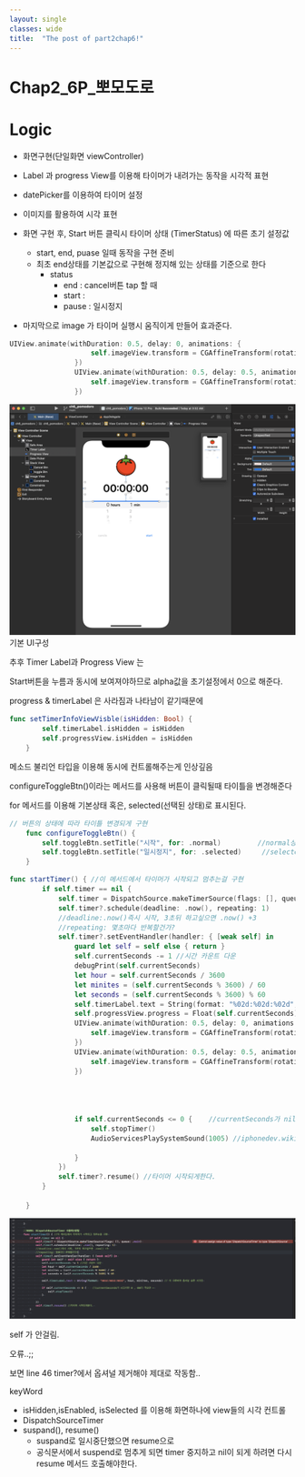 ```yaml
---
layout: single
classes: wide
title:  "The post of part2chap6!"
---
```



# Chap2_6P_뽀모도로

# Logic

- 화면구현(단일화면 viewController)
- Label 과 progress View를 이용해 타이머가 내려가는 동작을 시각적 표현
- datePicker를 이용하여 타이머 설정
- 이미지를 활용하여 시각 표현

- 화면 구현 후, Start 버튼 클릭시 타이머 상태 (TimerStatus) 에 따른 초기 설정값
    - start, end, puase 일때 동작을 구현 준비
    - 최초 end상태를 기본값으로 구현해 정지해 있는 상태를 기준으로 한다
        - status
            - end     : cancel버튼 tap 할 때
            - start    :
            - pause :  일시정지
- 마지막으로 image 가 타이머 실행시 움직이게 만들어 효과준다.

```swift
UIView.animate(withDuration: 0.5, delay: 0, animations: {
                    self.imageView.transform = CGAffineTransform(rotationAngle: .pi)
                })
                UIView.animate(withDuration: 0.5, delay: 0.5, animations: {
                    self.imageView.transform = CGAffineTransform(rotationAngle: .pi * 2)
                })
```

![기본 UI구성](/assets/images/2021-11-17-part2chap6/imageOne.png)
기본 UI구성

추후 Timer Label과 Progress View 는 

Start버튼을 누름과 동시에 보여져야하므로 alpha값을 초기설정에서 0으로 해준다.

progress & timerLabel 은 사라짐과 나타남이 같기때문에

```swift
func setTimerInfoViewVisble(isHidden: Bool) {
        self.timerLabel.isHidden = isHidden
        self.progressView.isHidden = isHidden
    }
```

메소드 불리언 타입을 이용해 동시에 컨트롤해주는게 인상깊음

configureToggleBtn()이라는 메서드를 사용해 버튼이 클릭될때 타이틀을 변경해준다

for 메서드를 이용해 기본상태 혹은, selected(선택된 상태)로 표시된다.

```swift
// 버튼의 상태에 따라 타이틀 변경되게 구현
    func configureToggleBtn() {
        self.toggleBtn.setTitle("시작", for: .normal)         //normal상태면 시작으로
        self.toggleBtn.setTitle("일시정지", for: .selected)     //selected상태면 일시정지로
    }
```

```swift
func startTimer() { //이 메서드에서 타이머가 시작되고 멈추는걸 구현
        if self.timer == nil {
            self.timer = DispatchSource.makeTimerSource(flags: [], queue: .main)
            self.timer?.schedule(deadline: .now(), repeating: 1)
            //deadline:.now()즉시 시작, 3초뒤 하고싶으면 .now() +3
            //repeating: 몇초마다 반복할건가?
            self.timer?.setEventHandler(handler: { [weak self] in
                guard let self = self else { return }
                self.currentSeconds -= 1 //시간 카운트 다운
                debugPrint(self.currentSeconds)
                let hour = self.currentSeconds / 3600
                let minites = (self.currentSeconds % 3600) / 60
                let seconds = (self.currentSeconds % 3600) % 60
                self.timerLabel.text = String(format: "%02d:%02d:%02d", hour, minites, seconds) // 이 구문써야 옵셔널 오류 사라짐
                self.progressView.progress = Float(self.currentSeconds) / Float(self.duration)
                UIView.animate(withDuration: 0.5, delay: 0, animations: {
                    self.imageView.transform = CGAffineTransform(rotationAngle: .pi)
                })
                UIView.animate(withDuration: 0.5, delay: 0.5, animations: {
                    self.imageView.transform = CGAffineTransform(rotationAngle: .pi * 2)
                })
                
                
                
                
                if self.currentSeconds <= 0 {    //currentSeconds가 nil이면 0 , 0보다 작으면 ~
                    self.stopTimer()
                    AudioServicesPlaySystemSound(1005) //iphonedev.wiki 에서 확인가능 0이 될때 알람음을 설정
                    
                }
            })
            self.timer?.resume() //타이머 시작되게한다.
        }
        
    }
```

![스크린샷 2021-11-16 오전 2.42.00.png](/assets/images/2021-11-17-part2chap6/imageTwo.png)

self 가 안걸림.

오류..;;

보면 line 46 timer?에서 옵셔널 제거해야 제대로 작동함..

keyWord

- isHidden,isEnabled, isSelected 를 이용해 화면하나에 view들의 시각 컨트롤
- DispatchSourceTimer
- suspand(), resume()
    - suspand로 일시중단했으면 resume으로
    - 공식문서에서 suspend로 멈추게 되면 timer 중지하고 nil이 되게 하려면 다시 resume 메서드 호출해야한다.

